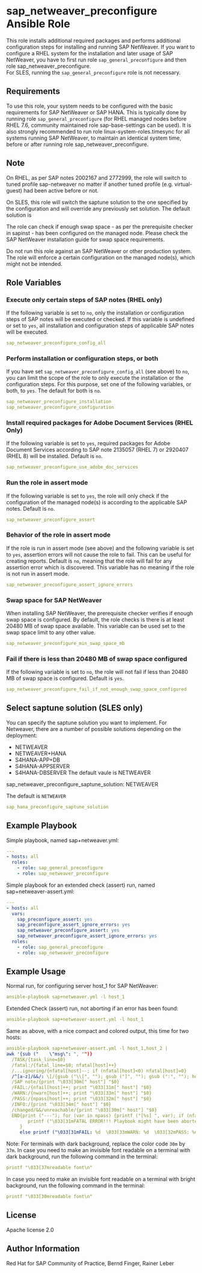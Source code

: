# sap_netweaver_preconfigure Ansible Role

This role installs additional required packages and performs additional configuration steps for installing and running SAP NetWeaver.
If you want to configure a RHEL system for the installation and later usage of SAP NetWeaver, you have to first run role `sap_general_preconfigure` and then role sap_netweaver_preconfigure.  
For SLES, running the `sap_general_preconfigure` role is not necessary.

## Requirements

To use this role, your system needs to be configured with the basic requirements for SAP NetWeaver or SAP HANA. This is typically done by
running role `sap_general_preconfigure` (for RHEL managed nodes before RHEL 7.6, community maintained role sap-base-settings can be used).
It is also strongly recommended to run role linux-system-roles.timesync for all systems running SAP NetWeaver, to maintain an identical system time,
before or after running role sap_netweaver_preconfigure.

Note 
----
On RHEL, as per SAP notes 2002167 and 2772999, the role will switch to tuned profile sap-netweaver no matter if another tuned profile
(e.g. virtual-guest) had been active before or not.

On SLES, this role will switch the saptune solution to the one specified by the configuration and will override any previously set solution.
The default solution is 

The role can check if enough swap space - as per the prerequisite checker in sapinst - has been configured on the managed node.
Please check the SAP NetWeaver installation guide for swap space requirements.

Do not run this role against an SAP NetWeaver or other production system. The role will enforce a certain configuration on the managed
node(s), which might not be intended.

## Role Variables

### Execute only certain steps of SAP notes (RHEL only)
If the following variable is set to `no`, only the installation or configuration steps of SAP notes will be executed or checked. If this variable is undefined or set to `yes`, all installation and configuration steps of applicable SAP notes will be executed.
```yaml
sap_netweaver_preconfigure_config_all
```

### Perform installation or configuration steps, or both
If you have set `sap_netweaver_preconfigure_config_all` (see above) to `no`, you can limit the scope of the role to only execute the installation or the configuration steps. For this purpose, set one of the following variables, or both, to `yes`. The default for both is `no`.
```yaml
sap_netweaver_preconfigure_installation
sap_netweaver_preconfigure_configuration
```

### Install required packages for Adobe Document Services (RHEL Only)
If the following variable is set to `yes`, required packages for Adobe Document Services according to SAP note 2135057 (RHEL 7) or 2920407 (RHEL 8) will be installed. Default is `no`.
```yaml
sap_netweaver_preconfigure_use_adobe_doc_services
```

### Run the role in assert mode
If the following variable is set to `yes`, the role will only check if the configuration of the managed node(s) is according to the applicable SAP notes. Default is `no`.
```yaml
sap_netweaver_preconfigure_assert
```

### Behavior of the role in assert mode
If the role is run in assert mode (see above) and the following variable is set to `yes`, assertion errors will not cause the role to fail. This can be useful for creating reports.
Default is `no`, meaning that the role will fail for any assertion error which is discovered. This variable has no meaning if the role is not run in assert mode.
```yaml
sap_netweaver_preconfigure_assert_ignore_errors
```

### Swap space for SAP NetWeaver
When installing SAP NetWeaver, the prerequisite checker verifies if enough swap space is configured. By default, the role checks is there is at least 20480 MB of swap space available.
This variable can be used set to the swap space limit to any other value.
```yaml
sap_netweaver_preconfigure_min_swap_space_mb
```

### Fail if there is less than 20480 MB of swap space configured
If the following variable is set to `no`, the role will not fail if less than 20480 MB of swap space is configured. Default is `yes`.
```yaml
sap_netweaver_preconfigure_fail_if_not_enough_swap_space_configured
```

## Select saptune solution (SLES only)
You can specify the saptune solution you want to implement.  For Netweaver, there are a number of possible solutions depending on the deployment:

* NETWEAVER
* NETWEAVER+HANA 
* S4HANA-APP+DB  
* S4HANA-APPSERVER
* S4HANA-DBSERVER
The default vaule is NETWEAVER

sap_netweaver_preconfigure_saptune_solution: NETWEAVER

The default is `NETWEAVER`

```yaml
sap_hana_preconfigure_saptune_solution
```

## Example Playbook

Simple playbook, named sap+netweaver.yml:
```yaml
---
- hosts: all
  roles:
    - role: sap_general_preconfigure
    - role: sap_netweaver_preconfigure
```

Simple playbook for an extended check (assert) run, named sap+netweaver-assert.yml:
```yaml
---
- hosts: all
  vars:
    sap_preconfigure_assert: yes
    sap_preconfigure_assert_ignore_errors: yes
    sap_netweaver_preconfigure_assert: yes
    sap_netweaver_preconfigure_assert_ignore_errors: yes
  roles:
    - role: sap_general_preconfigure
    - role: sap_netweaver_preconfigure
```

## Example Usage
Normal run, for configuring server host_1 for SAP NetWeaver:
```yaml
ansible-playbook sap+netweaver.yml -l host_1
```

Extended Check (assert) run, not aborting if an error has been found:
```yaml
ansible-playbook sap+netweaver-assert.yml -l host_1
```

Same as above, with a nice compact and colored output, this time for two hosts:
```yaml
ansible-playbook sap+netweaver-assert.yml -l host_1,host_2 |
awk '{sub ("    \"msg\": ", "")}
  /TASK/{task_line=$0}
  /fatal:/{fatal_line=$0; nfatal[host]++}
  /...ignoring/{nfatal[host]--; if (nfatal[host]<0) nfatal[host]=0}
  /^[a-z]/&&/: \[/{gsub ("\\[", ""); gsub ("]", ""); gsub (":", ""); host=$2}
  /SAP note/{print "\033[30m[" host"] "$0}
  /FAIL:/{nfail[host]++; print "\033[31m[" host"] "$0}
  /WARN:/{nwarn[host]++; print "\033[33m[" host"] "$0}
  /PASS:/{npass[host]++; print "\033[32m[" host"] "$0}
  /INFO:/{print "\033[34m[" host"] "$0}
  /changed/&&/unreachable/{print "\033[30m[" host"] "$0}
  END{print ("---"); for (var in npass) {printf ("[%s] ", var); if (nfatal[var]>0) {
        printf ("\033[31mFATAL ERROR!!! Playbook might have been aborted!!!\033[30m Last TASK and fatal output:\n"); print task_line, fatal_line
     }
     else printf ("\033[31mFAIL: %d  \033[33mWARN: %d  \033[32mPASS: %d\033[30m\n", nfail[var], nwarn[var], npass[var])}}'
```
Note: For terminals with dark background, replace the color code `30m` by `37m`.
In case you need to make an invisible font readable on a terminal with dark background, run the following command in the terminal:
```yaml
printf "\033[37mreadable font\n"
```
In case you need to make an invisible font readable on a terminal with bright background, run the following command in the terminal:
```yaml
printf "\033[30mreadable font\n"
```

## License

Apache license 2.0

## Author Information

Red Hat for SAP Community of Practice, Bernd Finger, Rainer Leber
